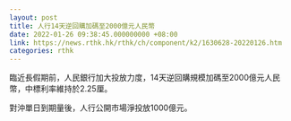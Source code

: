 ```yaml
---
layout: post
title: 人行14天逆回購加碼至2000億元人民幣
date: 2022-01-26 09:38:45.000000000 +08:00
link: https://news.rthk.hk/rthk/ch/component/k2/1630628-20220126.htm
categories: rthk
---
```


臨近長假期前，人民銀行加大投放力度，14天逆回購規模加碼至2000億元人民幣，中標利率維持於2.25厘。

對沖單日到期量後，人行公開市場淨投放1000億元。

